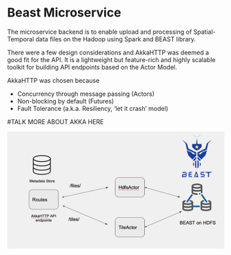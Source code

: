 # Beast Microservice
The microservice backend is to enable upload and processing of Spatial-Temporal data files on the Hadoop using Spark and BEAST library. 

There were a few design considerations and AkkaHTTP was deemed a good fit for the API. It is a lightweight but feature-rich and highly scalable toolkit for building API endpoints based on the Actor Model.



AkkaHTTP was chosen because 
- Concurrency through message passing (Actors)
- Non-blocking by default (Futures)
- Fault Tolerance (a.k.a. Resiliency, ‘let it crash’ model) 

#TALK MORE ABOUT AKKA HERE

![api-design](images/api-design.png) 